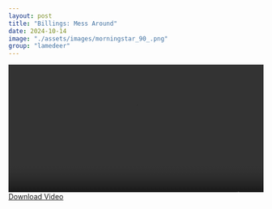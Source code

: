 ```yaml
---
layout: post
title: "Billings: Mess Around"
date: 2024-10-14
image: "./assets/images/morningstar_90_.png"
group: "lamedeer"
---
```


<style>
	.image_360 {
		text-align: center;
		width: 100%;
		aspect-ratio: 2/1;
		background-color: black;
		display: flex;
		justify-content: center;
		align-items: center;
		overflow: hidden;
	}
	
	.image_360 img {
		width: 100%;
		height: 100%; 
	}
</style>

<div class="image_360">
<video width="640" height="360" controls>
  <source src="{{ site.baseurl }}/assets/video/LUKE & KO MESSAROUND V1.0.mp4" type="video/mp4">
  Your browser does not support the video tag.
</video>
</div>

<a href="{{ site.baseurl }}/assets/video/LUKE & KO MESSAROUND V1.0.mp4" download="LUKE & KO MESSAROUND V1.0.mp4">
  Download Video
</a>
